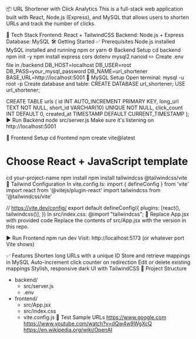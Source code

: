 📦 URL Shortener with Click Analytics
This is a full-stack web application built with React, Node.js (Express), and MySQL that allows users to shorten URLs and track the number of clicks.

🚀 Tech Stack
Frontend: React + TailwindCSS
Backend: Node.js + Express
Database: MySQL
🛠️ Getting Started
✅ Prerequisites
Node.js installed
MySQL installed and running
npm or yarn
⚙️ Backend Setup
cd backend
npm init -y
npm install express cors dotenv mysql2 nanoid
✏️ Create .env file in /backend
DB_HOST=localhost
DB_USER=root
DB_PASS=your_mysql_password
DB_NAME=url_shortener
BASE_URL=http://localhost:5001
🧱 MySQL Setup
Open terminal:
mysql -u root -p
Create database and table:
CREATE DATABASE url_shortener;
USE url_shortener;

CREATE TABLE urls (
  id INT AUTO_INCREMENT PRIMARY KEY,
  long_url TEXT NOT NULL,
  short_id VARCHAR(10) UNIQUE NOT NULL,
  click_count INT DEFAULT 0,
  created_at TIMESTAMP DEFAULT CURRENT_TIMESTAMP
);
▶️ Run Backend
node src/server.js
Make sure it's listening on http://localhost:5001

🎨 Frontend Setup
cd frontend
npm create vite@latest
# Choose React + JavaScript template
cd your-project-name
npm install
npm install tailwindcss @tailwindcss/vite
🧩 Tailwind Configuration
In vite.config.ts:
import { defineConfig } from 'vite'
import react from '@vitejs/plugin-react'
import tailwindcss from '@tailwindcss/vite'

// https://vite.dev/config/
export default defineConfig({
  plugins: [react(), tailwindcss()],
})
In src/index.css:
@import "tailwindcss";
🔌 Replace App.jsx with provided code
Replace the contents of src/App.jsx with the version in this repo.

▶️ Run Frontend
npm run dev
Visit: http://localhost:5173 (or whatever port Vite shows)

✅ Features
Shorten long URLs with a unique ID
Store and retrieve mappings in MySQL
Auto-increment click counter on redirection
Edit or delete existing mappings
Stylish, responsive dark UI with TailwindCSS
📂 Project Structure
- backend/
  - src/server.js
  - .env
- frontend/
  - src/App.jsx
  - src/index.css
  - vite.config.js
🧪 Test Sample URLs
https://www.google.com
https://www.youtube.com/watch?v=dQw4w9WgXcQ
https://en.wikipedia.org/wiki/OpenAI

